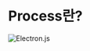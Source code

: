 # Process란?
![Electron.js](https://img.shields.io/badge/Electron-191970?style=for-the-badge&logo=Electron&logoColor=white)